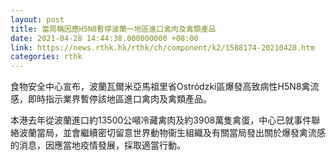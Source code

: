 ```yaml
---
layout: post
title: 當局稱因應H5N8暫停波蘭一地區進口禽肉及禽類產品
date: 2021-04-28 14:44:38.000000000 +08:00
link: https://news.rthk.hk/rthk/ch/component/k2/1588174-20210428.htm
categories: rthk
---
```


食物安全中心宣布，波蘭瓦爾米亞馬祖里省Ostródzki區爆發高致病性H5N8禽流感，即時指示業界暫停該地區進口禽肉及禽類產品。

本港去年從波蘭進口約13500公噸冷藏禽肉及約3908萬隻禽蛋，中心已就事件聯絡波蘭當局，並會繼續密切留意世界動物衞生組織及有關當局發出關於爆發禽流感的消息，因應當地疫情發展，採取適當行動。

